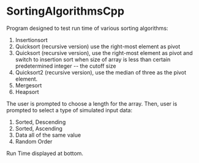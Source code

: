# SortingAlgorithmsCpp
Program designed to test run time of various sorting algorithms:

1.	Insertionsort
2.	Quicksort (recursive version) use the right-most element as pivot
3.	Quicksort (recursive version), use the right-most element as pivot and switch to insertion sort when size of array is         less than certain predetermined integer -- the cutoff size 
4.	Quicksort2 (recursive version), use the median of three as the pivot element.
5.	Mergesort 
6.	Heapsort

The user is prompted to choose a length for the array.
Then, user is prompted to select a type of simulated input data:
1. Sorted, Descending
2. Sorted, Ascending
3. Data all of the same value
4. Random Order

Run Time displayed at bottom.
